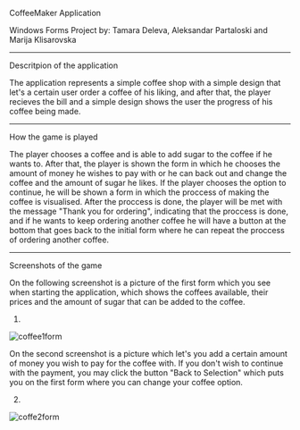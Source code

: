 CoffeeMaker Application

Windows Forms Project by: Tamara Deleva, Aleksandar Partaloski and Marija Klisarovska

---

Descritpion of the application

The application represents a simple coffee shop with a simple design that let's a certain user order a coffee of his liking, and after that, the player recieves the bill and a simple design shows the user the progress of his coffee being made.

---

How the game is played

The player chooses a coffee and is able to add sugar to the coffee if he wants to. After that, the player is shown the form in which he chooses the amount of money he wishes to pay with or he can back out and change the coffee and the amount of sugar he likes. If the player chooses the option to continue, he will be shown a form in which the proccess of making the coffee is visualised. After the proccess is done, the player will be met with the message "Thank you for ordering", indicating that the proccess is done, and if he wants to keep ordering another coffee he will have a button at the bottom that goes back to the initial form where he can repeat the proccess of ordering another coffee.

---

Screenshots of the game

On the following screenshot is a picture of the first form which you see when starting the application, which shows the coffees available, their prices and the amount of sugar that can be added to the coffee.

1.
![coffee1form](https://github.com/user-attachments/assets/f45b4e4b-8447-4bba-b8b1-3ae6bf6b59cd)

On the second screenshot is a picture which let's you add a certain amount of money you wish to pay for the coffee with. If you don't wish to continue with the payment, you may click the button "Back to Selection" which puts you on the first form where you can change your coffee option.

2.
![coffe2form](https://github.com/user-attachments/assets/0602d83a-b7f6-4b7a-8eeb-401abe972ac1)

